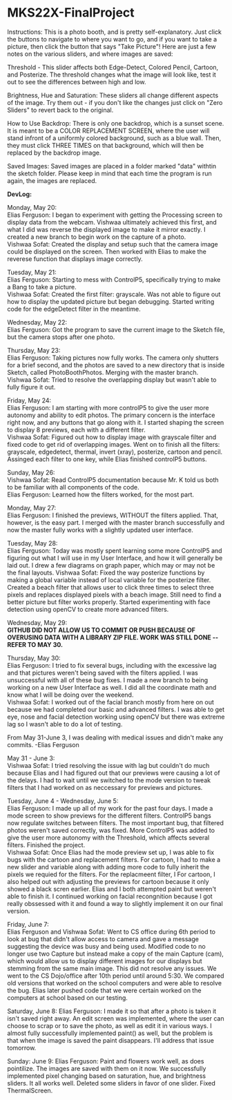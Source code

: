 # MKS22X-FinalProject
Instructions:
This is a photo booth, and is pretty self-explanatory. Just click the buttons to navigate to where you want to go, and if you want to take a picture, then click the button that says "Take Picture"! 
Here are just a few notes on the various sliders, and where images are saved:

Threshold - This slider affects both Edge-Detect, Colored Pencil, Cartoon, and Posterize. The threshold changes what the image will look like, test it out to see the differences between high and low.

Brightness, Hue and Saturation: These sliders all change different aspects of the image. Try them out - if you don't like the changes just click on "Zero Sliders" to revert back to the original.

How to Use Backdrop: There is only one backdrop, which is a sunset scene. It is meant to be a COLOR REPLACEMENT SCREEN, where the user will stand infront of a uniformly colored background, such as a blue wall. Then, they must click THREE TIMES on that background, which will then be replaced by the backdrop image.

Saved Images: Saved images are placed in a folder marked "data" withtin the sketch folder. Please keep in mind that each time the program is run again, the images are replaced.

<b> DevLog: </b>

Monday, May 20: <br>
Elias Ferguson: I began to experiment with getting the Processing screen to display data from the webcam. Vishwaa ultimately achieved this first, and what I did was reverse the displayed image to make it mirror exactly. I created a new branch to begin work on the capture of a photo. <br>
Vishwaa Sofat: Created the display and setup such that the camera image could be displayed on the screen. Then worked with Elias to make the reverese function that displays image correctly.
<br>

Tuesday, May 21: <br>
Elias Ferguson: Starting to mess with ControlP5, specifically trying to make a Bang to take a picture. <br>
Vishwaa Sofat: Created the first filter: grayscale. Was not able to figure out how to display the updated picture but began debugging. Started writing code for the edgeDetect filter in the meantime. <br>

Wednesday, May 22:<br>
Elias Ferguson: Got the program to save the current image to the Sketch file, but the camera stops after one photo.<br>

Thursday, May 23:<br>
Elias Ferguson: Taking pictures now fully works. The camera only shutters for a brief second, and the photos are saved to a new directory that is inside Sketch, called PhotoBoothPhotos. Merging with the master branch.<br>
Vishwaa Sofat: Tried to resolve the overlapping display but wasn't able to fully figure it out.<br>

Friday, May 24:<br>
Elias Ferguson: I am starting with more controlP5 to give the user more autonomy and ability to edit photos. The primary concern is the interface right now, and any buttons that go along with it. I started shaping the screen to display 8 previews, each with a different filter.<br>
Vishwaa Sofat: Figured out how to display image with grayscale filter and fixed code to get rid of overlapping images. Went on to finish all the filters: grayscale, edgedetect, thermal, invert (xray), posterize, cartoon and pencil. Assinged each filter to one key, while Elias finished controlP5 buttons.<br>

Sunday, May 26:<br>
Vishwaa Sofat: Read ControlP5 documentation because Mr. K told us both to be familiar with all components of the code. <br>
Elias Ferguson: Learned how the filters worked, for the most part.

Monday, May 27:<br>
Elias Ferguson: I finished the previews, WITHOUT the filters applied. That, however, is the easy part. I merged with the master branch successfully and now the master fully works with a slightly updated user interface.<br>

Tuesday, May 28: <br>
Elias Ferguson: Today was mostly spent learning some more ControlP5 and figuring out what I will use in my User Interface, and how it will generally be laid out. I drew a few diagrams on graph paper, which may or may not be the final layouts.
Vishwaa Sofat: Fixed the way posterize functions by making a global variable instead of local variable for the posterize filter. Created a beach filter that allows user to click three times to select three pixels and replaces displayed pixels with a beach image. Still need to find a better picture but filter works properly. Started experimenting with face detection using openCV to create more advanced filters.<br>

Wednesday, May 29:<br>
<b> GITHUB DID NOT ALLOW US TO COMMIT OR PUSH BECAUSE OF OVERUSING DATA WITH A LIBRARY ZIP FILE. WORK WAS STILL DONE -- REFER TO MAY 30. </b><br>

Thursday, May 30:<br>
Elias Ferguson: I tried to fix several bugs, including with the excessive lag and that pictures weren't being saved with the filters applied. I was unsuccessful with all of these bug fixes. I made a new branch to being working on a new User Interface as well. I did all the coordinate math and know what I will be doing over the weekend.<br>
Vishwaa Sofat: I worked out of the facial branch mostly from here on out because we had completed our basic and advanced filters. I was able to get eye, nose and facial detection working using openCV but there was extreme lag so I wasn't able to do a lot of testing.<br>

From May 31-June 3, I was dealing with medical issues and didn't make any commits. -Elias Ferguson <br>

May 31 - June 3:<br>
Vishwaa Sofat: I tried resolving the issue with lag but couldn't do much because Elias and I had figured out that our previews were causing a lot of the delays. I had to wait until we switched to the mode version to tweak filters that I had worked on as neccessary for previews and pictures. <br>

Tuesday, June 4 - Wednesday, June 5:<br>
Elias Ferguson: I made up all of my work for the past four days. I made a mode screen to show previews for the different filters. ControlP5 bangs now regulate switches between filters. The most important bug, that filtered photos weren't saved correctly, was fixed. More ControlP5 was added to give the user more autonomy with the Threshold, which affects several filters. Finished the project. <br>
Vishwaa Sofat: Once Elias had the mode preview set up, I was able to fix bugs with the cartoon and replacement filters. For cartoon, I had to make a new slider and variable along with adding more code to fully inherit the pixels we requied for the filters. For the replacmeent filter, I For cartoon, I also helped out with adjusting the previews for cartoon because it only showed a black scren earlier. Elias and I both attempted paint but weren't able to finish it. I continued working on facial recongnition because I got really obssessed with it and found a way to slightly implement it on our final version. <br>

Friday, June 7: <br>
Elias Ferguson and Vishwaa Sofat: Went to CS office during 6th period to look at bug that didn't allow access to camera and gave a message suggesting the device was busy and being used. Modified code to no longer use two Capture but instead make a copy of the main Capture (cam), which would allow us to display different images for our displays but stemming from the same main image. This did not resolve any issues. We went to the CS Dojo/office after 10th period until around 5:30. We compared old versions that worked on the school computers and were able to resolve the bug. Elias later pushed code that we were certain worked on the computers at school based on our testing. <br>

Saturday, June 8:
Elias Ferguson: I made it so that after a photo is taken it isn't saved right away. An edit screen was implemented, where the user can choose to scrap or to save the photo, as well as edit it in various ways. I almost fully successfully implemented paint() as well, but the problem is that when the image is saved the paint disappears. I'll address that issue tomorrow.

Sunday: June 9:
Elias Ferguson: Paint and flowers work well, as does pointilize. The images are saved with them on it now. We successfully implemented pixel changing based on saturation, hue, and brightness sliders. It all works well. Deleted some sliders in favor of one slider. Fixed ThermalScreen.
